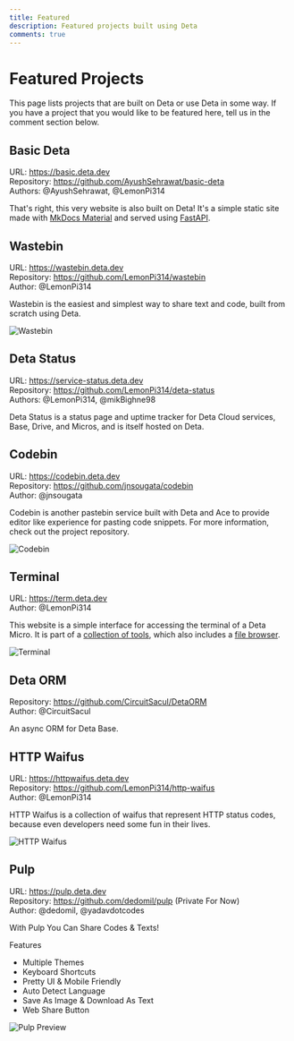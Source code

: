 ```yaml
---
title: Featured
description: Featured projects built using Deta
comments: true
---
```


# Featured Projects
This page lists projects that are built on Deta or use Deta in some way. If you have a project that you would like to be featured here, tell us in the comment section below.

## Basic Deta
URL: https://basic.deta.dev  
Repository: https://github.com/AyushSehrawat/basic-deta  
Authors: @AyushSehrawat, @LemonPi314

That's right, this very website is also built on Deta! It's a simple static site made with [MkDocs Material](https://squidfunk.github.io/mkdocs-material/) and served using [FastAPI](https://fastapi.tiangolo.com/).

## Wastebin
URL: https://wastebin.deta.dev  
Repository: https://github.com/LemonPi314/wastebin  
Author: @LemonPi314

Wastebin is the easiest and simplest way to share text and code, built from scratch using Deta.

![Wastebin](https://yacdn.deta.dev/cdn/ylxymwfv)

## Deta Status
URL: https://service-status.deta.dev  
Repository: https://github.com/LemonPi314/deta-status  
Authors: @LemonPi314, @mikBighne98

Deta Status is a status page and uptime tracker for Deta Cloud services, Base, Drive, and Micros, and is itself hosted on Deta.

## Codebin
URL: https://codebin.deta.dev  
Repository: https://github.com/jnsougata/codebin  
Author: @jnsougata

Codebin is another pastebin service built with Deta and Ace to provide editor like experience for pasting code snippets. For more information, check out the project repository.

![Codebin](https://yacdn.deta.dev/cdn/qtrkaaer)

## Terminal
URL: https://term.deta.dev  
Author: @LemonPi314

This website is a simple interface for accessing the terminal of a Deta Micro.
It is part of a [collection of tools](https://deta-meta.deta.dev), which also includes a [file browser](https://files.deta.dev).

![Terminal](https://yacdn.deta.dev/cdn/ekgdtxss)

## Deta ORM
Repository: https://github.com/CircuitSacul/DetaORM  
Author: @CircuitSacul   

An async ORM for Deta Base.

## HTTP Waifus
URL: https://httpwaifus.deta.dev  
Repository: https://github.com/LemonPi314/http-waifus  
Author: @LemonPi314

HTTP Waifus is a collection of waifus that represent HTTP status codes, because even developers need some fun in their lives.

![HTTP Waifus](https://httpwaifus.deta.dev/api/418)

## Pulp
URL: https://pulp.deta.dev  
Repository: https://github.com/dedomil/pulp (Private For Now)  
Author: @dedomil, @yadavdotcodes

With Pulp You Can Share Codes & Texts!

Features
- Multiple Themes
- Keyboard Shortcuts
- Pretty UI & Mobile Friendly
- Auto Detect Language
- Save As Image & Download As Text
- Web Share Button

![Pulp Preview](https://user-images.githubusercontent.com/90105839/194810281-54743105-8fc5-4da9-815c-f80689c485f3.png)
